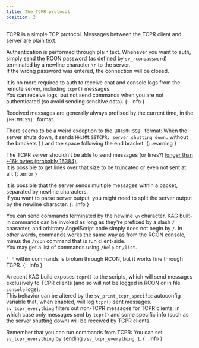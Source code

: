 ```yaml
---
title: The TCPR protocol
position: 2
---
```


TCPR is a simple TCP protocol. Messages between the TCPR client and server are plain text.

Authentication is performed through plain text. Whenever you want to auth, simply send the RCON password (as defined by `sv_rconpassword`) terminated by a newline character `\n` to the server.  
If the wrong password was entered, the connection will be closed.

It is no more required to auth to receive chat and console logs from the remote server, including `tcpr()` messages.  
You can receive logs, but not send commands when you are not authenticated (so avoid sending sensitive data).
{: .info }

Received messages are generally always prefixed by the current time, in the `[HH:MM:SS] ` format.

There seems to be a weird exception to the `[HH:MM:SS] ` format: When the server shuts down, it sends `HH:MM:SSTCPR: server shutting down.` without the brackets `[]` and the space following the end bracket.
{: .warning }

The TCPR server shouldn't be able to send messages (or lines?) [longer than ~16k bytes (probably 16384)](https://forum.thd.vg/threads/build-1865-engine-update-sponges-in-tdm-windows-modded-server-fixes.25483/).  
It is possible to get lines over that size to be truncated or even not sent at all.
{: .error }

It is possible that the server sends multiple messages within a packet, separated by newline characters.  
If you want to parse server output, you might need to split the server output by the newline character.
{: .info }

You can send commands terminated by the newline `\n` character. KAG built-in commands can be invoked as long as they're prefixed by a slash `/` character, and arbitrary AngelScript code simply does not begin by `/`. In other words, commands works the same way as from the RCON console, minus the `/rcon` command that is run client-side.  
You may get a list of commands using `/help` or `/list`.

`" "` within commands is broken through RCON, but it works fine through TCPR.
{: .info }

A recent KAG build exposes `tcpr()` to the scripts, which will send messages exclusively to TCPR clients (and so will not be logged in RCON or in file `console` logs).  
This behavior can be altered by the `sv_print_tcpr_specific` autoconfig variable that, when enabled, will log `tcpr()` sent messages.  
`sv_tcpr_everything` filters out non-TCPR messages for TCPR clients, in which case only messages sent by `tcpr()` and some specific info (such as the server shutting down) will be received by TCPR clients.

Remember that you can run commands from TCPR: You can set `sv_tcpr_everything` by sending `/sv_tcpr_everything 1`.
{: .info }
